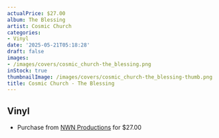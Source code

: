 ```yaml
---
actualPrice: $27.00
album: The Blessing
artist: Cosmic Church
categories:
- Vinyl
date: '2025-05-21T05:18:28'
draft: false
images:
- /images/covers/cosmic_church-the_blessing.png
inStock: true
thumbnailImage: /images/covers/cosmic_church-the_blessing-thumb.png
title: Cosmic Church - The Blessing
---
```


## Vinyl
* Purchase from [NWN Productions](http://shop.nwnprod.com/index.php?route=product/product&path=75&product_id=61576&sort=pd.name&order=ASC) for $27.00
